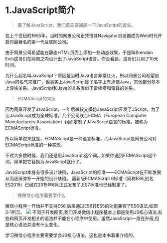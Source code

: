 # 1.JavaScript简介


>要了解JavaScript，我们首先要回顾一下JavaScript的诞生。

在上个世纪的1995年，当时的网景公司正凭借其Navigator浏览器成为Web时代开启时最著名的第一代互联网公司。

由于网景公司希望能在静态HTML页面上添加一些动态效果，于是叫Brendan Eich这哥们在两周之内设计出了JavaScript语言。你没看错，这哥们只用了10天时间。

为什么起名叫JavaScript？原因是当时Java语言非常红火，所以网景公司希望借Java的名气来推广，但事实上JavaScript除了名字上有点像Java，其他部分基本上没啥关系。JavaScript和Java的关系类似于雷峰塔和雷锋的关系。

> ECMAScript的来历

因为网景开发了JavaScript，一年后微软又模仿JavaScript开发了JScript，为了让JavaScript成为全球标准，几个公司联合ECMA（European Computer Manufacturers Association）组织定制了JavaScript语言的标准，被称为ECMAScript标准。

所以简单说来就是，ECMAScript是一种语言标准，而JavaScript是网景公司对ECMAScript标准的一种实现。


不过大多数时候，我们还是用JavaScript这个词。如果你遇到ECMAScript这个词，简单把它替换为JavaScript就行了。

JavaScript本身有很多设计缺陷，JavaScript的标准——ECMAScript在不断发展从而逐渐弥补一开始的设计缺陷。 最新版ECMAScript 6标准（简称ES6,别名ES2015）已经在2015年6月正式发布了,ES7标准也已经制定了。

>做微信小程序需要学什么

微信小程序一开始并不支持ES6,后来通过ES6转ES5的功能兼容了ES6语法,如图3-1所示。
![](/assets/图3-1.png)
不同于开发网页,我们开发微信小程序基本上都是使用JS核心语法,有些和网页开发相关的语法并不能在小程序中使用。虽然JavaScript一直在升级,但是核心语法并没有什么变化。

学习微信小程序主要需要学会JS核心语法，这也是本书着重介绍的。